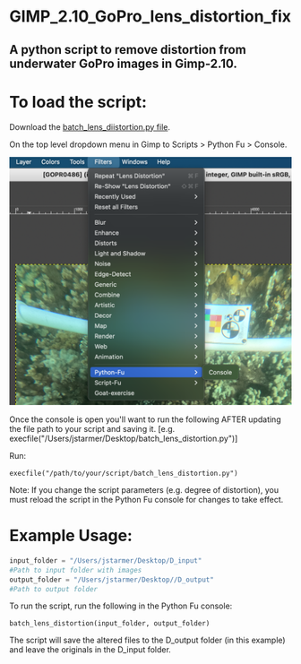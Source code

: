 # GIMP_2.10_GoPro_lens_distortion_fix
A python script to remove distortion from underwater GoPro images in Gimp-2.10.
-----

# To load the script:
Download the [batch_lens_diistortion.py file](https://github.com/johnstarmer/GIMP_2.10_GoPro_lens_distortion_fix/blob/main/batch_lens_distortion.py).

On the top level dropdown menu in Gimp to Scripts > Python Fu > Console.

![PythonFuMenuLocation](https://github.com/johnstarmer/GIMP_2.10_GoPro_lens_distortion_fix/blob/main/ConsoleMenuLocation.png "Python Fu Console")

Once the console is open you'll want to run the following AFTER updating the file path to your script and saving it. [e.g. execfile("/Users/jstarmer/Desktop/batch_lens_distortion.py")]

Run:
```
execfile("/path/to/your/script/batch_lens_distortion.py")
```
Note: If you change the script parameters (e.g. degree of distortion), you must reload the script in the Python Fu console for changes to take effect.

# Example Usage:
``` python
input_folder = "/Users/jstarmer/Desktop/D_input"  
#Path to input folder with images
output_folder = "/Users/jstarmer/Desktop//D_output"  
#Path to output folder
```
To run the script, run the following in the Python Fu console:

```
batch_lens_distortion(input_folder, output_folder)
```

The script will save the altered files to the D_output folder (in this example) and leave the originals in the D_input folder.

